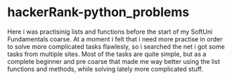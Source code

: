# hackerRank-python_problems
Here i was practisinig lists and functions before the start of my SoftUni Fundamentals coarse.
At a moment i felt that i need more practise in order to solve more complicated tasks flawlesly, 
so i searched the net i got some tasks from multiple sites.
Most of the tasks are quite simple, but as a complete beginner and pre coarse that made me way better using 
the list functions and methods, while solving lately more complicated stuff.
